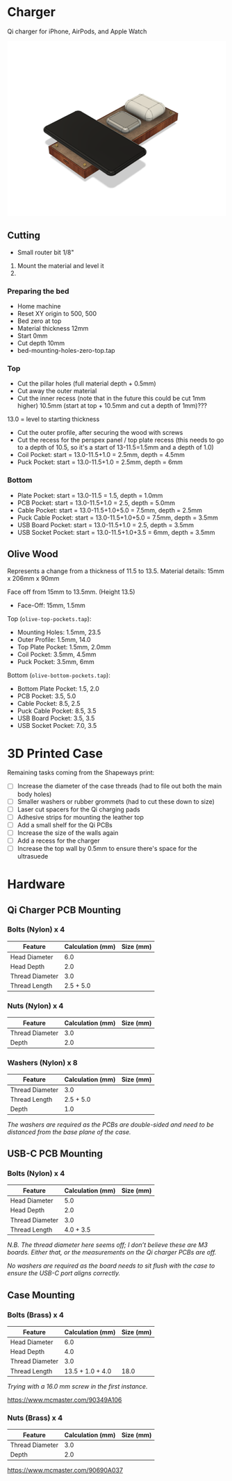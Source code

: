 # Charger

Qi charger for iPhone, AirPods, and Apple Watch

![Preview](preview.png)

## Cutting

- Small router bit 1/8"

1. Mount the material and level it
2. 



### Preparing the bed

- Home machine
- Reset XY origin to 500, 500
- Bed zero at top
- Material thickness 12mm
- Start 0mm
- Cut depth 10mm
- bed-mounting-holes-zero-top.tap

### Top

- Cut the pillar holes (full material depth + 0.5mm)
- Cut away the outer material
- Cut the inner recess (note that in the future this could be cut 1mm higher) 10.5mm (start at top + 10.5mm and cut a depth of 1mm)???

13.0 = level to starting thickness



- Cut the outer profile, after securing the wood with screws
- Cut the recess for the perspex panel / top plate recess (this needs to go to a depth of 10.5, so it's a start of 13-11.5=1.5mm and a depth of 1.0)
- Coil Pocket: start = 13.0-11.5+1.0 = 2.5mm, depth = 4.5mm
- Puck Pocket: start = 13.0-11.5+1.0 = 2.5mm, depth = 6mm

### Bottom

- Plate Pocket: start = 13.0-11.5 = 1.5, depth = 1.0mm
- PCB Pocket: start = 13.0-11.5+1.0 = 2.5, depth = 5.0mm
- Cable Pocket: start = 13.0-11.5+1.0+5.0 = 7.5mm, depth = 2.5mm
- Puck Cable Pocket: start = 13.0-11.5+1.0+5.0 = 7.5mm, depth = 3.5mm
- USB Board Pocket: start = 13.0-11.5+1.0 = 2.5, depth = 3.5mm
- USB Socket Pocket: start = 13.0-11.5+1.0+3.5 = 6mm, depth = 3.5mm



## Olive Wood

Represents a change from a thickness of 11.5 to 13.5.
Material details: 15mm x 206mm x 90mm

Face off from 15mm to 13.5mm. (Height 13.5)

- Face-Off: 15mm, 1.5mm

Top (`olive-top-pockets.tap`):

- Mounting Holes: 1.5mm, 23.5
- Outer Profile: 1.5mm, 14.0
- Top Plate Pocket: 1.5mm, 2.0mm
- Coil Pocket: 3.5mm, 4.5mm
- Puck Pocket: 3.5mm, 6mm

Bottom (`olive-bottom-pockets.tap`):

- Bottom Plate Pocket: 1.5, 2.0
- PCB Pocket: 3.5, 5.0
- Cable Pocket: 8.5, 2.5
- Puck Cable Pocket: 8.5, 3.5
- USB Board Pocket: 3.5, 3.5
- USB Socket Pocket: 7.0, 3.5


# 3D Printed Case

Remaining tasks coming from the Shapeways print:

- [ ] Increase the diameter of the case threads (had to file out both the main body holes)
- [ ] Smaller washers or rubber grommets (had to cut these down to size)
- [ ] Laser cut spacers for the Qi charging pads
- [ ] Adhesive strips for mounting the leather top
- [ ] Add a small shelf for the Qi PCBs
- [ ] Increase the size of the walls again
- [ ] Add a recess for the charger
- [ ] Increase the top wall by 0.5mm to ensure there's space for the ultrasuede

# Hardware

## Qi Charger PCB Mounting

### Bolts (Nylon) x 4

| Feature         | Calculation (mm) | Size (mm) |
| --------------- | ---------------- | --------- |
| Head Diameter	  | 6.0              |           |
| Head Depth      | 2.0              |           |
| Thread Diameter | 3.0              |           |
| Thread Length   | 2.5 + 5.0        |           |


### Nuts (Nylon) x 4

| Feature         | Calculation (mm) | Size (mm) |
| --------------- | ---------------- | --------- |
| Thread Diameter | 3.0              |           |
| Depth           | 2.0              |           |

### Washers (Nylon) x 8

| Feature         | Calculation (mm) | Size (mm) |
| --------------- | ---------------- | --------- |
| Thread Diameter | 3.0              |           |
| Thread Length   | 2.5 + 5.0        |           |
| Depth           | 1.0              |           |

_The washers are required as the PCBs are double-sided and need to be distanced from the base plane of the case._

## USB-C PCB Mounting

### Bolts (Nylon) x 4

| Feature         | Calculation (mm) | Size (mm) |
| --------------- | ---------------- | --------- |
| Head Diameter | 5.0             |           |
| Head Depth   | 2.0        |           |
| Thread Diameter           | 3.0              |           |
| Thread Length           | 4.0 + 3.5              |           |

_N.B. The thread diameter here seems off; I don’t believe these are M3 boards. Either that, or the measurements on the Qi charger PCBs are off._

_No washers are required as the board needs to sit flush with the case to ensure the USB-C port aligns correctly._

## Case Mounting

### Bolts (Brass) x 4

| Feature         | Calculation (mm) | Size (mm) |
| --------------- | ---------------- | --------- |
| Head Diameter   | 6.0              |           |
| Head Depth      | 4.0              |           |
| Thread Diameter | 3.0              |           |
| Thread Length   | 13.5 + 1.0 + 4.0 | 18.0      |

_Trying with a 16.0 mm screw in the first instance._

https://www.mcmaster.com/90349A106

### Nuts (Brass) x 4

| Feature         | Calculation (mm) | Size (mm) |
| --------------- | ---------------- | --------- |
| Thread Diameter | 3.0              |           |
| Depth           | 2.0              |           |

https://www.mcmaster.com/90690A037
